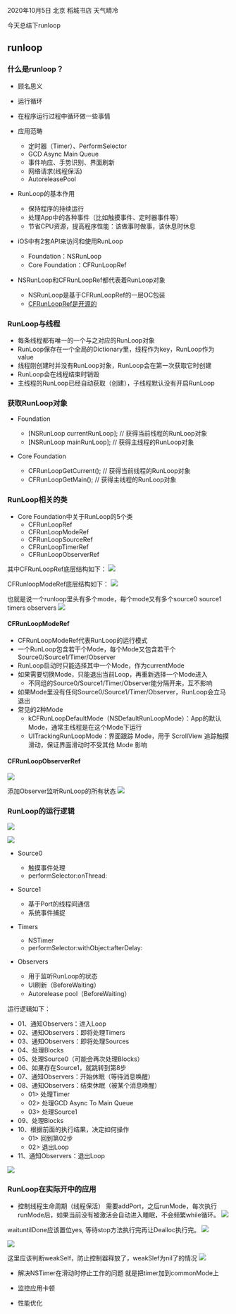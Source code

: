  2020年10月5日 北京 稻城书店 天气晴冷
 
 今天总结下runloop
 ## runloop
 
 ### 什么是runloop？
* 顾名思义
* 运行循环
* 在程序运行过程中循环做一些事情

* 应用范畴
	* 定时器（Timer）、PerformSelector
	* GCD Async Main Queue
	* 事件响应、手势识别、界面刷新
	* 网络请求(线程保活)
	* AutoreleasePool

* RunLoop的基本作用
	* 保持程序的持续运行
	* 处理App中的各种事件（比如触摸事件、定时器事件等）
	* 节省CPU资源，提高程序性能：该做事时做事，该休息时休息* iOS中有2套API来访问和使用RunLoop	* Foundation：NSRunLoop
	* Core Foundation：CFRunLoopRef

* NSRunLoop和CFRunLoopRef都代表着RunLoop对象
	* NSRunLoop是基于CFRunLoopRef的一层OC包装
	* [CFRunLoopRef是开源的](https://opensource.apple.com/tarballs/CF/)

### RunLoop与线程
* 每条线程都有唯一的一个与之对应的RunLoop对象
* RunLoop保存在一个全局的Dictionary里，线程作为key，RunLoop作为value
* 线程刚创建时并没有RunLoop对象，RunLoop会在第一次获取它时创建
* RunLoop会在线程结束时销毁
* 主线程的RunLoop已经自动获取（创建），子线程默认没有开启RunLoop

### 获取RunLoop对象
* Foundation
	* [NSRunLoop currentRunLoop]; // 获得当前线程的RunLoop对象
	* [NSRunLoop mainRunLoop]; // 获得主线程的RunLoop对象* Core Foundation
	* CFRunLoopGetCurrent(); // 获得当前线程的RunLoop对象
	* CFRunLoopGetMain(); // 获得主线程的RunLoop对象

### RunLoop相关的类
* Core Foundation中关于RunLoop的5个类
	* CFRunLoopRef
	* CFRunLoopModeRef
	* CFRunLoopSourceRef
	* CFRunLoopTimerRef
	* CFRunLoopObserverRef

其中CFRunLoopRef底层结构如下：
![](resource/07/01.png)

CFRunloopModeRef底层结构如下：
![](resource/07/02.png)

也就是说一个runloop里头有多个mode，每个mode又有多个source0 source1 timers observers 
![](resource/07/03.png)

#### CFRunLoopModeRef
* CFRunLoopModeRef代表RunLoop的运行模式
* 一个RunLoop包含若干个Mode，每个Mode又包含若干个Source0/Source1/Timer/Observer
* RunLoop启动时只能选择其中一个Mode，作为currentMode
* 如果需要切换Mode，只能退出当前Loop，再重新选择一个Mode进入
	* 不同组的Source0/Source1/Timer/Observer能分隔开来，互不影响* 如果Mode里没有任何Source0/Source1/Timer/Observer，RunLoop会立马退出* 常见的2种Mode
	* kCFRunLoopDefaultMode（NSDefaultRunLoopMode）：App的默认Mode，通常主线程是在这个Mode下运行
	* UITrackingRunLoopMode：界面跟踪 Mode，用于 ScrollView 追踪触摸滑动，保证界面滑动时不受其他 Mode 影响#### CFRunLoopObserverRef![](resource/07/04.png)添加Observer监听RunLoop的所有状态
![](resource/07/05.png)

### RunLoop的运行逻辑![](resource/07/06.png)

![](resource/07/08.png)

* Source0
	* 触摸事件处理
	* performSelector:onThread:* Source1
	* 基于Port的线程间通信
	* 系统事件捕捉* Timers
	* NSTimer
	* performSelector:withObject:afterDelay:* Observers
	* 用于监听RunLoop的状态
	* UI刷新（BeforeWaiting）
	* Autorelease pool（BeforeWaiting）

运行逻辑如下：
* 01、通知Observers：进入Loop
* 02、通知Observers：即将处理Timers
* 03、通知Observers：即将处理Sources
* 04、处理Blocks
* 05、处理Source0（可能会再次处理Blocks）
* 06、如果存在Source1，就跳转到第8步
* 07、通知Observers：开始休眠（等待消息唤醒）
* 08、通知Observers：结束休眠（被某个消息唤醒）
	* 01> 处理Timer
	* 02> 处理GCD Async To Main Queue
	* 03> 处理Source1* 09、处理Blocks
* 10、根据前面的执行结果，决定如何操作
	* 01> 回到第02步
	* 02> 退出Loop* 11、通知Observers：退出Loop

![](resource/07/07.png)

### RunLoop在实际开中的应用
* 控制线程生命周期（线程保活）
需要addPort，之后runMode，每次执行runMode后，如果当前没有被激活会自动进入睡眠，不会频繁while循环。
![](resource/07/10.png)



waituntilDone应该置位yes, 等待stop方法执行完再让Dealloc执行完。
![](resource/07/09.png)


![](resource/07/11.png)


这里应该判断weakSelf，防止控制器释放了，weakSlef为nil了的情况
![](resource/07/12.png)


* 解决NSTimer在滑动时停止工作的问题
就是把timer加到commonMode上

* 监控应用卡顿
* 性能优化
